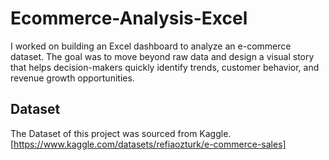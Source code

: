 # Ecommerce-Analysis-Excel
I worked on building an Excel dashboard to analyze an e-commerce dataset. The goal was to move beyond raw data and design a visual story that helps decision-makers quickly identify trends, customer behavior, and revenue growth opportunities.

## Dataset
The Dataset of this project was sourced from Kaggle. [https://www.kaggle.com/datasets/refiaozturk/e-commerce-sales]
